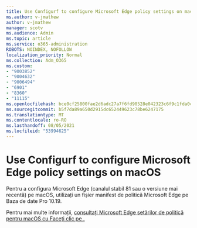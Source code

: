 ```yaml
---
title: Use Configurf to configure Microsoft Edge policy settings on macOS
ms.author: v-jmathew
author: v-jmathew
manager: scotv
ms.audience: Admin
ms.topic: article
ms.service: o365-administration
ROBOTS: NOINDEX, NOFOLLOW
localization_priority: Normal
ms.collection: Adm_O365
ms.custom:
- "9003852"
- "9004632"
- "9006494"
- "6901"
- "8360"
- "11115"
ms.openlocfilehash: bce0cf25800fae2d6adc27a7f6fd90528e042323c6f9c1fda0c4fb6f139d46b9
ms.sourcegitcommit: b5f7da89a650d2915dc652449623c78be6247175
ms.translationtype: MT
ms.contentlocale: ro-RO
ms.lasthandoff: 08/05/2021
ms.locfileid: "53994625"
---
```

# <a name="use-jamf-to-configure-microsoft-edge-policy-settings-on-macos"></a>Use Configurf to configure Microsoft Edge policy settings on macOS

Pentru a configura Microsoft Edge (canalul stabil 81 sau o versiune mai recentă) pe macOS, utilizați un fișier manifest de politică Microsoft Edge pe Baza de date Pro 10.19.

Pentru mai multe informații, [consultați Microsoft Edge setărilor de politică pentru macOS cu Faceți clic pe .](https://go.microsoft.com/fwlink/?linkid=2134761)
